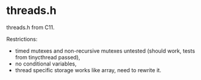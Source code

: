 # threads.h

threads.h from C11.

Restrictions:
 * timed mutexes and non-recursive mutexes untested (should work, tests from tinycthread passed),
 * no conditional variables,
 * thread specific storage works like array, need to rewrite it.